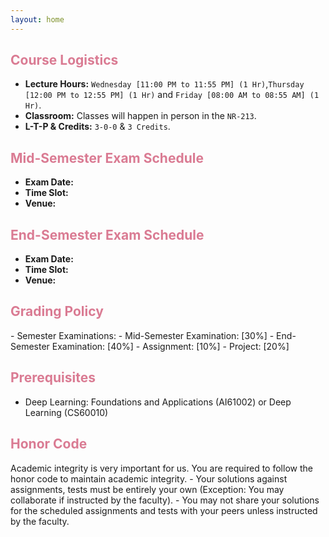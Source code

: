 ```yaml
---
layout: home
---
```

<h2 style="color: #da7b93;"><b>Course Logistics</b></h2>

- **Lecture Hours:** `Wednesday [11:00 PM to 11:55 PM] (1 Hr)`,`Thursday [12:00 PM to 12:55 PM] (1 Hr)` and `Friday [08:00 AM to 08:55 AM] (1 Hr)`.
- **Classroom:** Classes will happen in person in the `NR-213`.
- **L-T-P & Credits:** `3-0-0` & `3 Credits`.

<h2 style="color: #da7b93;"><b>Mid-Semester Exam Schedule</b></h2>

- **Exam Date:** 
- **Time Slot:** 
- **Venue:** 

<h2 style="color: #da7b93;"><b>End-Semester Exam Schedule</b></h2>

- **Exam Date:** 
- **Time Slot:** 
- **Venue:** 

<h2 style="color: #da7b93;"><b>Grading Policy</b></h2>
- Semester Examinations:
    - Mid-Semester Examination: [30%]
    - End-Semester Examination: [40%]
- Assignment: [10%]
- Project: [20%]

<h2 style="color: #da7b93;"><b>Prerequisites</b></h2>

- Deep Learning: Foundations and Applications (AI61002) or Deep Learning (CS60010)

<h2 style="color: #da7b93;"><b>Honor Code</b></h2>
Academic integrity is very important for us. You are required to follow the honor code to maintain academic integrity.
- Your solutions against assignments, tests must be entirely your own (Exception: You may collaborate if instructed by the faculty).
- You may not share your solutions for the scheduled assignments and tests with your peers unless instructed by the faculty.
